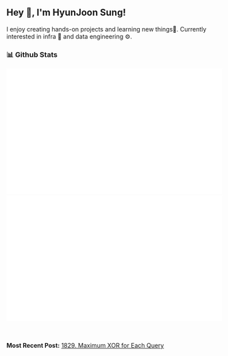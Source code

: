 ## Hey 👋, I'm HyunJoon Sung!

I enjoy creating hands-on projects and learning new things👷. Currently interested in infra 📡 and data engineering ⚙️.

### 📊 Github Stats
<div align="center">
<a href='https://github.com/sunghj1118/github-stats-transparent'>
        
![Stats Overview](https://raw.githubusercontent.com/sunghj1118/github-stats-transparent/output/generated/overview.svg)
![Most Used Languages](https://raw.githubusercontent.com/sunghj1118/github-stats-transparent/output/generated/languages.svg)
</a>
</div>

<br>

<!-- START_RECENT_POST -->
**Most Recent Post:** [1829. Maximum XOR for Each Query](https://sunghj1118.github.io/algorithm/LEET/1829MaximumXORforEachQuery/)
<!-- END_RECENT_POST -->

